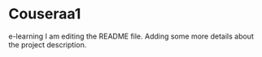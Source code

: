# Couseraa1
e-learning
I am editing the README file. Adding some more details about the project description.
